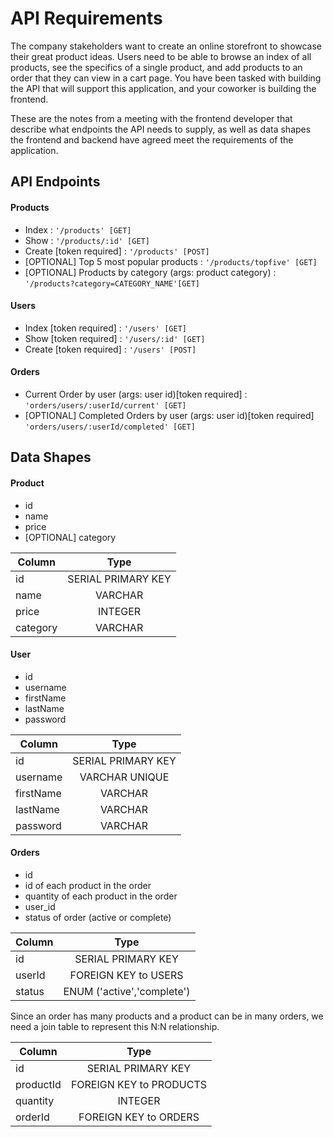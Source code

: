 # API Requirements
The company stakeholders want to create an online storefront to showcase their great product ideas. Users need to be able to browse an index of all products, see the specifics of a single product, and add products to an order that they can view in a cart page. You have been tasked with building the API that will support this application, and your coworker is building the frontend.

These are the notes from a meeting with the frontend developer that describe what endpoints the API needs to supply, as well as data shapes the frontend and backend have agreed meet the requirements of the application. 

## API Endpoints
#### Products
- Index : `'/products' [GET]`
- Show : `'/products/:id' [GET]`
- Create [token required] : `'/products' [POST]`
- [OPTIONAL] Top 5 most popular products  : `'/products/topfive' [GET]`
- [OPTIONAL] Products by category (args: product category) : `'/products?category=CATEGORY_NAME'[GET]`

#### Users
- Index [token required] : `'/users' [GET]`
- Show [token required] : `'/users/:id' [GET]`
- Create [token required] : `'/users' [POST]`

#### Orders
- Current Order by user (args: user id)[token required] : `'orders/users/:userId/current' [GET]`
- [OPTIONAL] Completed Orders by user (args: user id)[token required] `'orders/users/:userId/completed' [GET]`

## Data Shapes
#### Product
- id
- name
- price
- [OPTIONAL] category

| Column        | Type               |
| ------------- |:------------------:|
| id            | SERIAL PRIMARY KEY |
| name          | VARCHAR            |
| price         | INTEGER            |
| category      | VARCHAR            |

#### User
- id
- username
- firstName
- lastName
- password

| Column        | Type               |
| ------------- |:------------------:|
| id            | SERIAL PRIMARY KEY |
| username      | VARCHAR  UNIQUE    |
| firstName     | VARCHAR            |
| lastName      | VARCHAR            |
| password      | VARCHAR            |

#### Orders
- id
- id of each product in the order
- quantity of each product in the order
- user_id
- status of order (active or complete)

| Column        | Type                        |
| ------------- |:---------------------------:|
| id            | SERIAL PRIMARY KEY          |
| userId        | FOREIGN KEY to USERS        |
| status        | ENUM ('active','complete')  |

Since an order has many products and a product can be in many orders, we need a join
table to represent this N:N relationship.

| Column        | Type                       |
| ------------- |:--------------------------:|
| id            | SERIAL PRIMARY KEY         |
| productId     | FOREIGN KEY to PRODUCTS    |
| quantity      | INTEGER                    |
| orderId       | FOREIGN KEY to ORDERS      |

